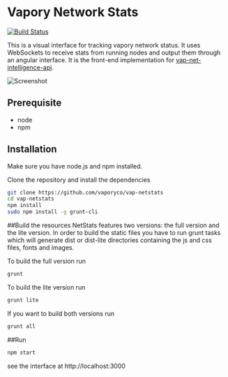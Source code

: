 Vapory Network Stats
============
[![Build Status][travis-image]][travis-url] 

This is a visual interface for tracking vapory network status. It uses WebSockets to receive stats from running nodes and output them through an angular interface. It is the front-end implementation for [vap-net-intelligence-api](https://github.com/cubedro/vap-net-intelligence-api).

![Screenshot](https://raw.githubusercontent.com/vaporyco/vap-netstats/master/src/images/screenshot.jpg?v=0.0.6 "Screenshot")

## Prerequisite
* node
* npm

## Installation
Make sure you have node.js and npm installed.

Clone the repository and install the dependencies

```bash
git clone https://github.com/vaporyco/vap-netstats
cd vap-netstats
npm install
sudo npm install -g grunt-cli
```

##Build the resources
NetStats features two versions: the full version and the lite version. In order to build the static files you have to run grunt tasks which will generate dist or dist-lite directories containing the js and css files, fonts and images.


To build the full version run
```bash
grunt
```

To build the lite version run
```bash
grunt lite
```

If you want to build both versions run
```bash
grunt all
```

##Run

```bash
npm start
```

see the interface at http://localhost:3000

[travis-image]: https://travis-ci.org/cubedro/vap-netstats.svg
[travis-url]: https://travis-ci.org/cubedro/vap-netstats
[dep-image]: https://david-dm.org/cubedro/vap-netstats.svg
[dep-url]: https://david-dm.org/cubedro/vap-netstats